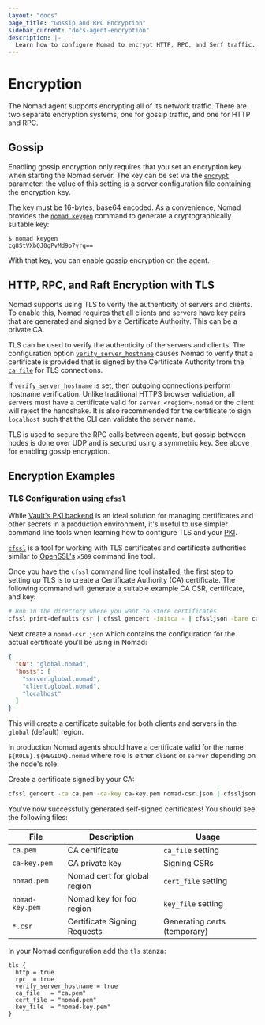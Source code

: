 ```yaml
---
layout: "docs"
page_title: "Gossip and RPC Encryption"
sidebar_current: "docs-agent-encryption"
description: |-
  Learn how to configure Nomad to encrypt HTTP, RPC, and Serf traffic.
---
```


# Encryption

The Nomad agent supports encrypting all of its network traffic. There are
two separate encryption systems, one for gossip traffic, and one for HTTP and
RPC.

## Gossip

Enabling gossip encryption only requires that you set an encryption key when
starting the Nomad server. The key can be set via the
[`encrypt`](/docs/agent/configuration/server.html#encrypt) parameter: the value
of this setting is a server configuration file containing the encryption key.

The key must be 16-bytes, base64 encoded. As a convenience, Nomad provides the
[`nomad keygen`](/docs/commands/keygen.html) command to generate a cryptographically suitable key:

```shell
$ nomad keygen
cg8StVXbQJ0gPvMd9o7yrg==
```

With that key, you can enable gossip encryption on the agent.


## HTTP, RPC, and Raft Encryption with TLS

Nomad supports using TLS to verify the authenticity of servers and clients. To
enable this, Nomad requires that all clients and servers have key pairs that are
generated and signed by a Certificate Authority. This can be a private CA.

TLS can be used to verify the authenticity of the servers and clients. The
configuration option [`verify_server_hostname`][tls] causes Nomad to verify that
a certificate is provided that is signed by the Certificate Authority from the
[`ca_file`][tls] for TLS connections.

If `verify_server_hostname` is set, then outgoing connections perform
hostname verification. Unlike traditional HTTPS browser validation, all servers
must have a certificate valid for `server.<region>.nomad` or the client will
reject the handshake. It is also recommended for the certificate to sign
`localhost` such that the CLI can validate the server name.

TLS is used to secure the RPC calls between agents, but gossip between nodes is
done over UDP and is secured using a symmetric key. See above for enabling
gossip encryption.

## Encryption Examples

### TLS Configuration using `cfssl`

While [Vault's PKI backend][vault] is an ideal solution for managing
certificates and other secrets in a production environment, it's useful to use
simpler command line tools when learning how to configure TLS and your [PKI].

[`cfssl`][cfssl] is a tool for working with TLS certificates and certificate
authorities similar to [OpenSSL's][openssl] `x509` command line tool.

Once you have the `cfssl` command line tool installed, the first step to
setting up TLS is to create a Certificate Authority (CA) certificate.  The
following command will generate a suitable example CA CSR, certificate, and
key:

```sh
# Run in the directory where you want to store certificates
cfssl print-defaults csr | cfssl gencert -initca - | cfssljson -bare ca
```

Next create a `nomad-csr.json` which contains the configuration for the actual
certificate you'll be using in Nomad:

```json
{
  "CN": "global.nomad",
  "hosts": [
    "server.global.nomad",
    "client.global.nomad",
    "localhost"
  ]
}
```

This will create a certificate suitable for both clients and servers in the
`global` (default) region.

In production Nomad agents should have a certificate valid for the name
`${ROLE}.${REGION}.nomad` where role is either `client` or `server` depending
on the node's role.

Create a certificate signed by your CA:

```sh
cfssl gencert -ca ca.pem -ca-key ca-key.pem nomad-csr.json | cfssljson -bare nomad
```

You've now successfully generated self-signed certificates! You should see the
following files:

| File            | Description                  | Usage                     |
|-----------------|------------------------------|---------------------------|
| `ca.pem`        | CA certificate               | `ca_file` setting         |
| `ca-key.pem`    | CA private key               | Signing CSRs              |
| `nomad.pem`     | Nomad cert for global region | `cert_file` setting       |
| `nomad-key.pem` | Nomad key for foo region     | `key_file` setting        |
| `*.csr`      | Certificate Signing Requests | Generating certs (temporary) |

In your Nomad configuration add the `tls` stanza:

```hcl
tls {
  http = true
  rpc  = true
  verify_server_hostname = true
  ca_file   = "ca.pem"
  cert_file = "nomad.pem"
  key_file  = "nomad-key.pem"
}
```

[vault]: https://www.vaultproject.io/docs/secrets/pki/
[PKI]: https://en.wikipedia.org/wiki/Public_key_infrastructure
[cfssl]: https://cfssl.org/
[openssl]: https://www.openssl.org/
[tls]: /docs/agent/configuration/tls.html "Nomad TLS Configuration"
